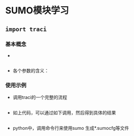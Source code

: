 # SUMO模块学习

## `import traci`

### 基本概念

- 

  ```python
  
  ```
  
- 各个参数的含义：


### 使用示例
- 调用traci的一个完整的流程
    ```python 
    
    ```

- 如上代码，可以通过如下调用，然后得到具体的结果

  ```python
  
  ```
  
- python中，调用命令行来使用sumo 生成*.sumocfg等文件

  ```python
  
  ```
